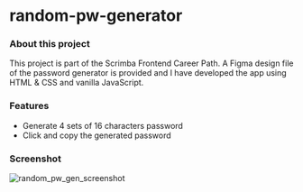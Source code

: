 # random-pw-generator

### About this project
This project is part of the Scrimba Frontend Career Path. A Figma design file of the password generator is provided and I have developed the app using HTML & CSS and vanilla JavaScript.

### Features
- Generate 4 sets of 16 characters password 
- Click and copy the generated password

### Screenshot 
![random_pw_gen_screenshot](https://user-images.githubusercontent.com/74324784/153338928-ecd255a1-b90b-4c5c-b558-14afe4162e2d.jpeg)



